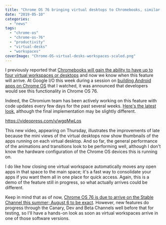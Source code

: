 ```yaml
---
title: "Chrome OS 76 bringing virtual desktops to Chromebooks, similar to mac OS, Windows"
date: "2019-05-10"
categories: 
  - "news"
tags: 
  - "chrome-os"
  - "chrome-os-76"
  - "productivity"
  - "virtual-desks"
  - "workspaces"
coverImage: "Chrome-OS-virtual-desks-workspaces-scaled.png"
---
```


I previously reported that [Chromebooks will gain the ability to have up to four virtual workspaces or desktops](https://www.aboutchromebooks.com/news/heres-a-video-look-at-the-latest-virtual-desktop-spaces-for-chromebooks/) and now we know when this feature will arrive. At Google I/O this week during a session on [building Android apps on Chrome OS](https://www.youtube.com/watch?v=06xJOOs_KvQ) that I watched, it was announced that developers would see this functionality in Chrome OS 76.

Indeed, the Chromium team has been actively working on this feature with code updates every few days for the past several weeks. [Here's the latest look](https://bugs.chromium.org/p/chromium/issues/detail?id=866622#c28), although the final implementation may be slightly different.

https://videopress.com/v/wgqMwLos

This new video, appearing on Thursday, illustrates the improvements of late because the mini views of the virtual desktops now show thumbnails of the apps running on each virtual desktop. And so far, the general performance of the animations and transitions look to be performing well, although I don't know the hardware configuration of the Chrome OS devices this is running on.

I do like how closing one virtual workspace automatically moves any open apps in that space to the main space; it's a fast way to consolidate your apps if you want them all in one place for quick access. Again, this is a demo of the feature still in progress, so what actually arrives could be different.

Keep in mind that as of now, [Chrome OS 76 is due to arrive on the Stable Channel this summer; August 6 to be exact](https://chromiumdash.appspot.com/schedule). However, new features do progress through the Canary, Dev and Beta Channels well before that for testing, so I'll have a hands-on look as soon as virtual workspaces arrive in one of those software versions.
